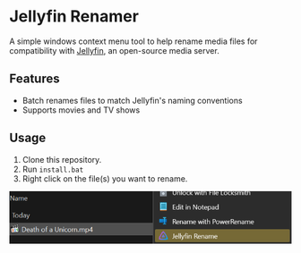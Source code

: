 # Jellyfin Renamer

A simple windows context menu tool to help rename media files for compatibility with [Jellyfin](https://jellyfin.org/), an open-source media server.

## Features

- Batch renames files to match Jellyfin's naming conventions
- Supports movies and TV shows

## Usage

1. Clone this repository.
2. Run `install.bat`
3. Right click on the file(s) you want to rename.

![example](assets/example.png)
